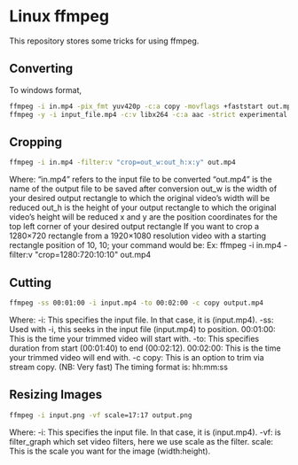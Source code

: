 # Linux ffmpeg

This repository stores some tricks for using ffmpeg.

## Converting

To windows format,
```sh
ffmpeg -i in.mp4 -pix_fmt yuv420p -c:a copy -movflags +faststart out.mp4
ffmpeg -y -i input_file.mp4 -c:v libx264 -c:a aac -strict experimental -tune fastdecode -pix_fmt yuv420p -b:a 192k -ar 48000 output_file.mp4
```

## Cropping

```sh
ffmpeg -i in.mp4 -filter:v "crop=out_w:out_h:x:y" out.mp4
```
  Where:
	“in.mp4” refers to the input file to be converted
	“out.mp4” is the name of the output file to be saved after conversion
	out_w is the width of your desired output rectangle to which the original video’s width will be reduced
	out_h is the height of your output rectangle to which the original video’s height will be reduced
	x and y are the position coordinates for the top left corner of your desired output rectangle
	If you want to crop a 1280×720 rectangle from a 1920×1080 resolution video with a starting rectangle position of 10, 10; your command would be:
	Ex: ffmpeg -i in.mp4 -filter:v "crop=1280:720:10:10" out.mp4
  
## Cutting

```sh
ffmpeg -ss 00:01:00 -i input.mp4 -to 00:02:00 -c copy output.mp4
```
  Where:
	-i: This specifies the input file. In that case, it is (input.mp4).
	-ss: Used with -i, this seeks in the input file (input.mp4) to position.
	00:01:00: This is the time your trimmed video will start with.
	-to: This specifies duration from start (00:01:40) to end (00:02:12).
	00:02:00: This is the time your trimmed video will end with.
	-c copy: This is an option to trim via stream copy. (NB: Very fast)
	The timing format is: hh:mm:ss

## Resizing Images

```sh
ffmpeg -i input.png -vf scale=17:17 output.png
```
  Where:
	-i: This specifies the input file. In that case, it is (input.mp4).
	-vf: is filter_graph which set video filters, here we use scale as the filter.
	scale: This is the scale you want for the image (width:height).
